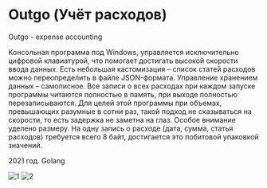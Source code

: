 # Outgo (Учёт расходов)
Outgo - expense accounting

Консольная программа под Windows, управляется исключительно цифровой клавиатурой, что помогает достигать высокой скорости ввода данных. 
Есть небольшая кастомизация &ndash; список статей расходов можно переопределить в файле JSON-формата. 
Управление хранением данных &ndash; самописное. Все записи о всех расходах при каждом запуске программы читаются полностью в память, при выходе полностью перезаписываются. Для целей этой программы при объемах, превышающих разумные в сотни раз, такой подход не сказываться на скорости, то есть задержка не заметна на глаз. Особое внимание уделено размеру. На одну запись о расходе (дата, сумма, статья расходов) требуется всего 8 байт, достигается это побитовой упаковкой значений.</p>

2021 год. Golang

![1](https://github.com/user-attachments/assets/2249cc90-17d7-482f-b6b1-36746329fe63)
![2](https://github.com/user-attachments/assets/4d431cbb-f3df-4599-a2bd-48b4d7747a43)
